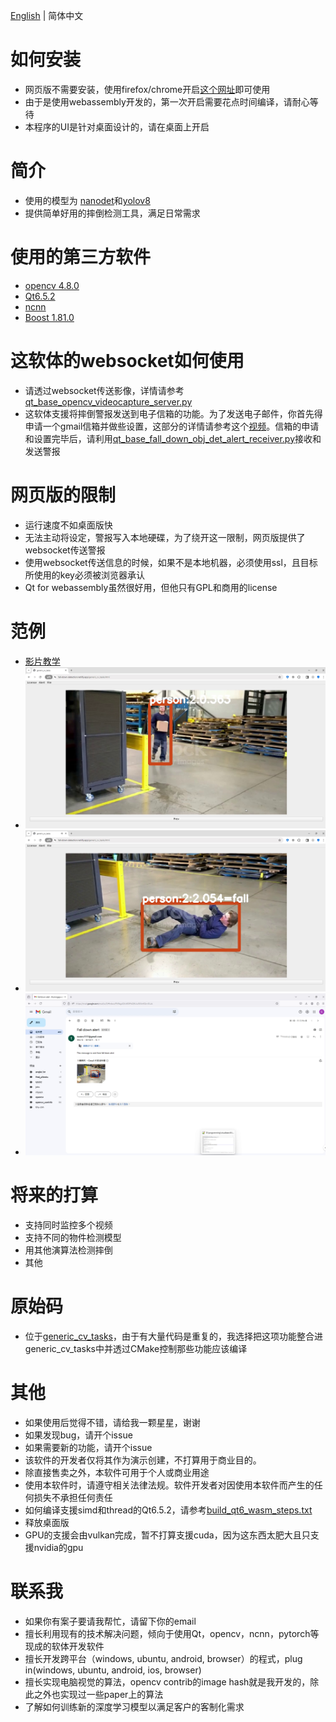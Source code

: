 [English](./readme.md) | 简体中文

# 如何安装

- 网页版不需要安装，使用firefox/chrome开启[这个网址](https://fall-down-detection.netlify.app/generic_cv_tasks.html)即可使用
- 由于是使用webassembly开发的，第一次开启需要花点时间编译，请耐心等待
- 本程序的UI是针对桌面设计的，请在桌面上开启

# 简介

- 使用的模型为 [nanodet](https://github.com/RangiLyu/nanodet)和[yolov8](https://github.com/ultralytics/ultralytics)
- 提供简单好用的摔倒检测工具，满足日常需求

# 使用的第三方软件

- [opencv 4.8.0](https://github.com/opencv/opencv)
- [Qt6.5.2](https://www.qt.io/)
- [ncnn](https://github.com/Tencent/ncnn)
- [Boost 1.81.0](https://www.boost.org/)

# 这软体的websocket如何使用

- 请透过websocket传送影像，详情请参考 [qt_base_opencv_videocapture_server.py](https://github.com/stereomatchingkiss/show_cases/blob/master/python_tools/simple_server/qt_base_opencv_videocapture_server.py)
- 这软体支援将摔倒警报发送到电子信箱的功能。为了发送电子邮件，你首先得申请一个gmail信箱并做些设置，这部分的详情请参考这个[视频](https://www.youtube.com/watch?v=g_j6ILT-X0k&t=582s)。信箱的申请和设置完毕后，请利用[qt_base_fall_down_obj_det_alert_receiver.py](https://github.com/stereomatchingkiss/show_cases/blob/master/python_tools/simple_server/qt_base_fall_down_obj_det_alert_receiver.py)接收和发送警报

# 网页版的限制

- 运行速度不如桌面版快
- 无法主动将设定，警报写入本地硬碟，为了绕开这一限制，网页版提供了websocket传送警报
- 使用websocket传送信息的时候，如果不是本地机器，必须使用ssl，且目标所使用的key必须被浏览器承认
- Qt for webassembly虽然很好用，但他只有GPL和商用的license

# 范例

- [影片教学](https://www.youtube.com/watch?v=gI_S8KvLkkM)
- ![例子1](./imgs/00.png)
- ![例子2](./imgs/01.png)
- ![例子3](./imgs/02.png)

# 将来的打算

- 支持同时监控多个视频
- 支持不同的物件检测模型
- 用其他演算法检测摔倒
- 其他

# 原始码

- 位于[generic_cv_tasks](../generic_cv_tasks)，由于有大量代码是重复的，我选择把这项功能整合进generic_cv_tasks中并透过CMake控制那些功能应该编译

# 其他

- 如果使用后觉得不错，请给我一颗星星，谢谢
- 如果发现bug，请开个issue
- 如果需要新的功能，请开个issue
- 该软件的开发者仅将其作为演示创建，不打算用于商业目的。
- 除直接售卖之外，本软件可用于个人或商业用途
- 使用本软件时，请遵守相关法律法规。软件开发者对因使用本软件而产生的任何损失不承担任何责任
- 如何编译支援simd和thread的Qt6.5.2，请参考[build_qt6_wasm_steps.txt](https://github.com/stereomatchingkiss/object_detection_and_alarm/blob/main/build_qt6_wasm_steps.txt)
- 释放桌面版
- GPU的支援会由vulkan完成，暂不打算支援cuda，因为这东西太肥大且只支援nvidia的gpu

# 联系我

- 如果你有案子要请我帮忙，请留下你的email
- 擅长利用现有的技术解决问题，倾向于使用Qt，opencv，ncnn，pytorch等现成的软体开发软件
- 擅长开发跨平台（windows, ubuntu, android, browser）的程式，plug in(windows, ubuntu, android, ios, browser)
- 擅长实现电脑视觉的算法，opencv contrib的image hash就是我开发的，除此之外也实现过一些paper上的算法
- 了解如何训练新的深度学习模型以满足客户的客制化需求